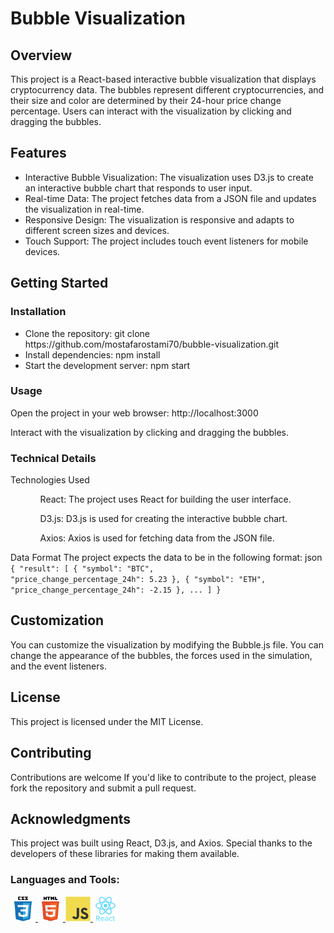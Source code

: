 <H1 align="left">Bubble Visualization
</H1>

<h2>Overview</h2>
<p align="left">
This project is a React-based interactive bubble visualization that displays cryptocurrency data. The bubbles represent different cryptocurrencies, and their size and color are determined by their 24-hour price change percentage. Users can interact with the visualization by clicking and dragging the bubbles.
</p>
</hr>


<h2>Features</h2>

<p align="left">
  <ul>
    <li>
      Interactive Bubble Visualization: The visualization uses D3.js to create an interactive bubble chart that responds to user input.
    </li>
      <li>
      Real-time Data: The project fetches data from a JSON file and updates the visualization in real-time.
    </li>
      <li>
      Responsive Design: The visualization is responsive and adapts to different screen sizes and devices.
    </li>
      <li>
      Touch Support: The project includes touch event listeners for mobile devices.
    </li>
  </ul>
</p>


</hr>
<h2>Getting Started
</h2>
<h3>Installation
</h3>
<ul>
  <li>
    Clone the repository: git clone https://github.com/mostafarostami70/bubble-visualization.git

  </li>
  <li>
    Install dependencies: npm install
  </li>
  <li>
    Start the development server: npm start
  </li>
</ul>
</hr>

<h3>Usage
</h3>
<p>Open the project in your web browser: http://localhost:3000</p>
Interact with the visualization by clicking and dragging the bubbles.
</hr>

<h3>Technical Details
</h3>


Technologies Used
<ul>
  <ol>
    React: The project uses React for building the user interface.
  </ol>
   <ol>
    D3.js: D3.js is used for creating the interactive bubble chart.
  </ol>
   <ol>
    Axios: Axios is used for fetching data from the JSON file.
  </ol>
</ul>
</hr>

Data Format
The project expects the data to be in the following format:
json
<code>{
  "result": [
    {
      "symbol": "BTC",
      "price_change_percentage_24h": 5.23
    },
    {
      "symbol": "ETH",
      "price_change_percentage_24h": -2.15
    },
    ...
  ]
}
</code>
<h2>
  Customization
</h2>

You can customize the visualization by modifying the Bubble.js file. You can change the appearance of the bubbles, the forces used in the simulation, and the event listeners.
<h2>
  License
</h2>

This project is licensed under the MIT License.

<h2>
  Contributing
</h2>
Contributions are welcome If you'd like to contribute to the project, please fork the repository and submit a pull request.
<h2>
  Acknowledgments
</h2>

This project was built using React, D3.js, and Axios. Special thanks to the developers of these libraries for making them available.
<h3 align="left">Languages and Tools:</h3>
<p align="left"> <a href="https://www.w3schools.com/css/" target="_blank" rel="noreferrer"> <img src="https://raw.githubusercontent.com/devicons/devicon/master/icons/css3/css3-original-wordmark.svg" alt="css3" width="40" height="40"/> </a> <a href="https://www.w3.org/html/" target="_blank" rel="noreferrer"> <img src="https://raw.githubusercontent.com/devicons/devicon/master/icons/html5/html5-original-wordmark.svg" alt="html5" width="40" height="40"/> </a> <a href="https://developer.mozilla.org/en-US/docs/Web/JavaScript" target="_blank" rel="noreferrer"> <img src="https://raw.githubusercontent.com/devicons/devicon/master/icons/javascript/javascript-original.svg" alt="javascript" width="40" height="40"/> </a> <a href="https://reactjs.org/" target="_blank" rel="noreferrer"> <img src="https://raw.githubusercontent.com/devicons/devicon/master/icons/react/react-original-wordmark.svg" alt="react" width="40" height="40"/> </a> </p>
